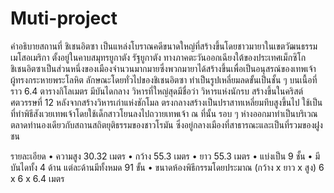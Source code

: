 # Muti-project
คำอธิบายสถานที่
	ชิเชนอิตซา เป็นแหล่งโบราณคดีขนาดใหญ่ที่สร้างขึ้นโดยชาวมายาในเขตวัฒนธรรม   
  เมโสอเมริกา ตั้งอยู่ในคาบสมุทรยูกาตัง รัฐยูกาตัง ทางภาคตะวันออกเฉียงใต้ของประเทศเม็กซิโก      
  ชิเชนอิตซาเป็นส่วนหนึ่งของเมืองจำนวนมากมายซึ่งพวกมายาได้สร้างขึ้นเพื่อเป็นอนุสรณ์ของเทพเจ้าผู้ทรงกระหายพระโลหิต
	ลักษณะโดยทั่วไปของชิเชนอิตซา ทำเป็นรูปเหลี่ยมลดขั้นเป็นชั้น ๆ บนเนื้อที่ราว 6.4 ตารางกิโลเมตร มีบันไดกลาง 
วิหารที่ใหญ่สุดมีชื่อว่า วิหารแห่งนักรบ สร้างขึ้นในคริสต์ศตวรรษที่ 12 หลังจากสร้างวิหารเก่าแห่งชักโมล ตรงกลางสร้างเป็นปราสาทเหลี่ยมทึบสูงขึ้นไป 
ใช้เป็นที่ทำพิธีสังเวยเทพเจ้าโดยใช้เด็กสาวโยนลงไปถวายเทพเจ้า ณ ที่นั้น รอบ ๆ ห่างออกมาทำเป็นบริเวณตลาดทำนองเดียวกับสถานสถิตยุติธรรมของชาวโรมัน 
ซึ่งอยู่กลางเมืองที่สาธารณะและเป็นที่รวมของฝูงชน

รายละเอียด
•	ความสูง 30.32 เมตร
•	กว้าง 55.3 เมตร
•	ยาว 55.3 เมตร
•	แบ่งเป็น 9 ชั้น
•	มีบันไดทั้ง 4 ด้าน แต่ละด้านมีทั้งหมด 91 ขั้น
•	ขนาดห้องพิธีกรรมโดยประมาณ (กว้าง x ยาว x สูง)  6 x 6 x 6.4 เมตร  
